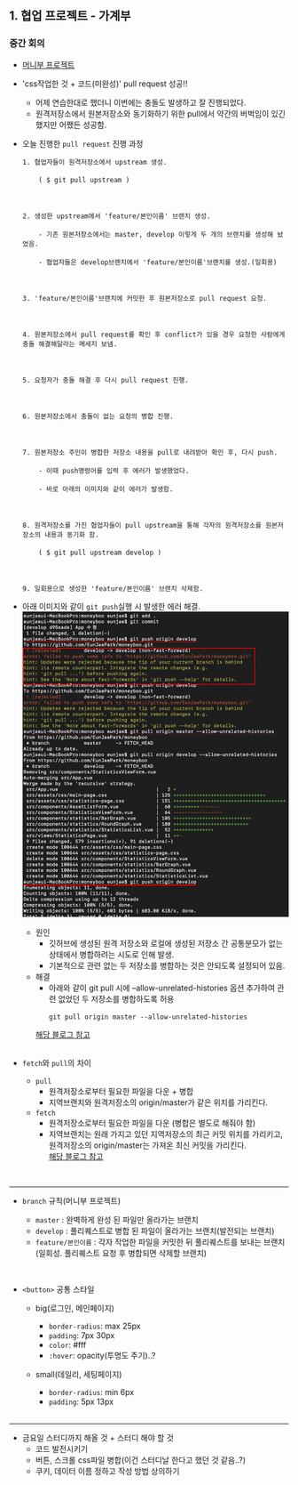 ## 1. 협업 프로젝트 - 가계부
### 중간 회의
- [머니부 프로젝트](https://github.com/EunJaePark/moneyboo)

- 'css작업한 것 + 코드(미완성)' pull request 성공!!
  - 어제 연습한대로 했더니 이번에는 충돌도 발생하고 잘 진행되었다.
  - 원격저장소에서 원본저장소와 동기화하기 위한 pull에서 약간의 버벅임이 있긴 했지만 어쨌든 성공함.
  
- 오늘 진행한 `pull request` 진행 과정
  ```
  1. 협업자들이 원격저장소에서 upstream 생성.
  
      ( $ git pull upstream )
  
  
  
  2. 생성한 upstream에서 'feature/본인이름' 브랜치 생성.
  
      - 기존 원본저장소에서는 master, develop 이렇게 두 개의 브랜치를 생성해 놨었음.

      - 협업자들은 develop브랜치에서 'feature/본인이름'브랜치를 생성.(일회용)
    
    
    
  3. 'feature/본인이름'브랜치에 커밋한 후 원본저장소로 pull request 요청.
  
  
  
  4. 원본저장소에서 pull request를 확인 후 conflict가 있을 경우 요청한 사람에게 충돌 해결해달라는 메세지 보냄.
  
  
  
  5. 요청자가 충돌 해결 후 다시 pull request 진행.
  
  
  
  6. 원본저장소에서 충돌이 없는 요청의 병합 진행.
  
  
  
  7. 원본저장소 주인이 병합한 저장소 내용을 pull로 내려받아 확인 후, 다시 push.
  
      - 이때 push명령어를 입력 후 에러가 발생했었다. 
      
      - 바로 아래의 이미지와 같이 에러가 발생함.
  
  
  
  8. 원격저장소를 가진 협업자들이 pull upstream을 통해 각자의 원격저장소를 원본저장소의 내용과 동기화 함.
  
      ( $ git pull upstream develop )
  
  
  
  9. 일회용으로 생성한 'feature/본인이름' 브랜치 삭제함.
  ```
  
- 아래 이미지와 같이 `git push`실행 시 발생한 에러 해결.     
  <img src="./imgs/200719.png" width="500" />    
   
  - 원인 
    - 깃허브에 생성된 원격 저장소와 로컬에 생성된 저장소 간 공통분모가 없는 상태에서 병합하려는 시도로 인해 발생. 
    - 기본적으로 관련 없는 두 저장소를 병합하는 것은 안되도록 설정되어 있음.
  - 해결
    - 아래와 같이 git pull 시에 –allow-unrelated-histories 옵션 추가하여 관련 없었던 두 저장소를 병합하도록 허용
      ```
      git pull origin master --allow-unrelated-histories
      ``` 
    [해당 블로그 참고](https://devlog.jwgo.kr/2018/03/09/resolving-git-pull-problem/)
  <br/>
  
- `fetch`와 `pull`의 차이
  - `pull`
    - 원격저장소로부터 필요한 파일을 다운 + 병합
    - 지역브랜치와 원격저장소의 origin/master가 같은 위치를 가리킨다.
  - `fetch`
    - 원격저장소로부터 필요한 파일을 다운 (병합은 별도로 해줘야 함)
    - 지역브랜치는 원래 가지고 있던 지역저장소의 최근 커밋 위치를 가리키고, 원격저장소의 origin/master는 가져온 최신 커밋을 가리킨다.      
 [해당 블로그 참고](https://yuja-kong.tistory.com/60)

<br/>

***

- `branch` 규칙(머니부 프로젝트)

  - `master` : 완벽하게 완성 된 파일만 올라가는 브랜치
  - `develop` : 풀리퀘스트로 병합 된 파일이 올라가는 브랜치(발전되는 브랜치)
  - `feature/본인이름` : 각자 작업한 파일을 커밋한 뒤 풀리퀘스트를 보내는 브랜치(일회성. 풀리퀘스트 요청 후 병합되면 삭제할 브랜치)
<br/>

- `<button>` 공통 스타일

  - big(로그인, 메인페이지)
    - `border-radius`: max 25px
    - `padding`: 7px 30px
    - `color`: #fff
    - `:hover`: opacity(투명도 주기)..?
    
  - small(데일리, 세팅페이지)
    - `border-radius`: min 6px
    - `padding`: 5px 13px
    
    <br/>
***

- 금요일 스터디까지 해올 것 + 스터디 해야 할 것
  - 코드 발전시키기
  - 버튼, 스크롤 css파일 병합(이건 스터디날 한다고 했던 것 같음..?)
  - 쿠키, 데이터 이름 정하고 작성 방법 상의하기
